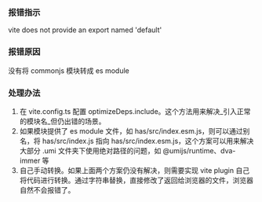 
### 报错指示

vite does not provide an export named 'default'

### 报错原因

没有将 commonjs 模块转成 es module

### 处理办法

1.  在 vite.config.ts 配置 optimizeDeps.include。这个方法用来解决_引入正常的模块名_但仍出错的场景。
2.  如果模块提供了 es module 文件，如 has/src/index.esm.js，则可以通过别名，将 has/src/index.js 指向 has/src/index.esm.js，这个方案可以用来解决大部分 .umi 文件夹下使用绝对路径的问题，如 @umijs/runtime、dva-immer 等
3.  自己手动转换。如果上面两个方案仍没有解决，则需要实现 vite plugin 自己将代码进行转换。通过字符串替换，直接修改了返回给浏览器的文件，浏览器自然不会报错了。

